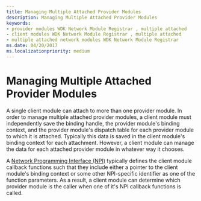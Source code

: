 ```yaml
---
title: Managing Multiple Attached Provider Modules
description: Managing Multiple Attached Provider Modules
keywords:
- provider modules WDK Network Module Registrar , multiple attached
- client modules WDK Network Module Registrar , multiple attached
- multiple attached network modules WDK Network Module Registrar
ms.date: 04/20/2017
ms.localizationpriority: medium
---
```


# Managing Multiple Attached Provider Modules


A single client module can attach to more than one provider module. In order to manage multiple attached provider modules, a client module must independently save the binding handle, the provider module's binding context, and the provider module's dispatch table for each provider module to which it is attached. Typically this data is saved in the client module's binding context for each attachment. However, a client module can manage the data for each attached provider module in whatever way it chooses.

A [Network Programming Interface (NPI)](network-programming-interface.md) typically defines the client module callback functions such that they include either a pointer to the client module's binding context or some other NPI-specific identifier as one of the function parameters. As a result, a client module can determine which provider module is the caller when one of it's NPI callback functions is called.

 

 





